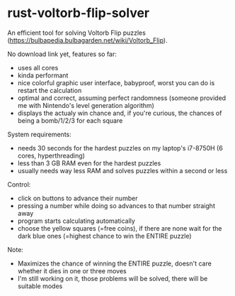 # rust-voltorb-flip-solver
An efficient tool for solving Voltorb Flip puzzles (https://bulbapedia.bulbagarden.net/wiki/Voltorb_Flip).

No download link yet, features so far:  
<ul>
<li>uses all cores</li>
<li>kinda performant</li>
<li>nice colorful graphic user interface, babyproof, worst you can do is restart the calculation</li>
<li>optimal and correct, assuming perfect randomness (someone provided me with Nintendo's level generation algorithm)</li>
<li>displays the actualy win chance and, if you're curious, the chances of being a bomb/1/2/3 for each square</li>
</ul> 

System requirements:  
<ul>
<li>needs 30 seconds for the hardest puzzles on my laptop's i7-8750H (6 cores, hyperthreading) </li>
<li>less than 3 GB RAM even for the hardest puzzles</li>
<li>usually needs way less RAM and solves puzzles within a second or less </li>
</ul> 

Control:  
<ul>
<li>click on buttons to advance their number</li>
<li>pressing a number while doing so advances to that number straight away</li>
<li>program starts calculating automatically</li>
<li>choose the yellow squares (=free coins), if there are none wait for the dark blue ones (=highest chance to win the ENTIRE puzzle)</li>
</ul> 

Note:
<ul>
<li>Maximizes the chance of winning the ENTIRE puzzle, doesn't care whether it dies in one or three moves</li>
<li>I'm still working on it, those problems will be solved, there will be suitable modes</li>
</ul>
